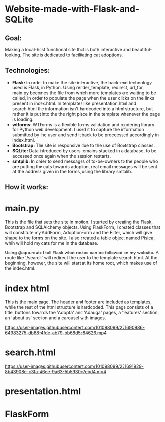# Website-made-with-Flask-and-SQLite

## Goal: 
Making a local-host functional site that is both interactive and beautiful-looking. 
The site is dedicated to facilitating cat adoptions.

## Technologies:
+ <strong>Flask: </strong> In order to make the site interactive, the back-end technology used is Flask, in Python. Using render_template, redirect, url_for, main.py becomes the file from which more templates are waiting to be called, in order to populate the page when the user clicks on the links present in index.html. In templates like presentation.html and search.html the information isn't hardcoded into a html structure, but rather it is put into the the right place in the template whenever the page is loading.
+ <strong>wtforms: </strong> WTForms is a flexible forms validation and rendering library for Python web development. I used it to capture the information submitted by the user and send it back to be proccessed accordingly in index.html.
+ <strong>Bootstrap: </strong> The site is responsive due to the use of Bootstrap classes.
+ <strong>SQLite: </strong> Data introduced by users remains stacked in a database, to be accessed once again when the session restarts.
+ <strong>smtplib: </strong> In order to send messages of to-be-owners to the people who are putting the cats towards adoption, real email messages will be sent at the address given in the forms, using the library smtplib.

## How it works:
# main.py
This is the file that sets the site in motion. I started by creating the Flask, Bootstrap and SQLAlchemy objects. Using FlaskForm, I created classes that will constitute my AddForm, AdoptionForm and the Filter, which will give shape to the forms on the site. I also created a table object named Pisica, whih will hold my cats for me in the database.

Using @app.route I tell Flask what routes can be followed on my website. A route like '/search' will redirect the user to the template search.html. At the beginning, however, the site will start at its home root, which makes use of the index.html.

# index html
This is the main page. The header and footer are included as templates, while the rest of the html structure is hardcoded. This page consists of a title, buttons towards the 'Adopta' and 'Adauga' pages, a 'features' section, an 'about us' section and a carousel with images.

https://user-images.githubusercontent.com/101098099/221690986-64983275-db88-4fde-ab79-bb68d5c84626.mp4

# search.html

https://user-images.githubusercontent.com/101098099/221691929-8b43908e-c3fa-46ee-9a63-5b5930e7ebd4.mp4

# presentation.html

# FlaskForm



